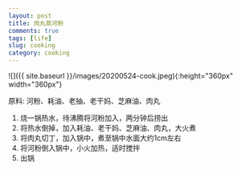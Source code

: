 ```yaml
---
layout: post
title: 肉丸蒸河粉
comments: true
tags: [life]
slug: cooking
category: cooking
---
```


![]({{ site.baseurl }}/images/20200524-cook.jpeg){:height="360px" width="360px"}

原料: 河粉、耗油、老抽、老干妈、芝麻油、肉丸

1. 烧一锅热水，待沸腾将河粉加入，两分钟后捞出
2. 将热水倒掉，加入耗油、老干妈、芝麻油、肉丸，大火煮
3. 将肉丸切丁，加入锅中，煮至锅中水面大约1cm左右
4. 将河粉倒入锅中，小火加热，适时搅拌
5. 出锅








